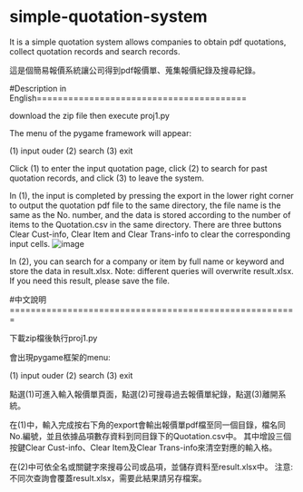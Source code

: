 # simple-quotation-system
It is a simple quotation system allows companies to obtain pdf quotations, collect quotation records and search records.

這是個簡易報價系統讓公司得到pdf報價單、蒐集報價紀錄及搜尋紀錄。

#Description in English========================================

download the zip file then execute proj1.py

The menu of the pygame framework will appear:

(1) input ouder
(2) search
(3) exit

Click (1) to enter the input quotation page, click (2) to search for past quotation records, and click (3) to leave the system.

In (1), the input is completed by pressing the export in the lower right corner to output the quotation pdf file to the same directory, the file name is the same as the No. number, and the data is stored according to the number of items to the Quotation.csv in the same directory.
There are three buttons Clear Cust-info, Clear Item and Clear Trans-info to clear the corresponding input cells.
![image](https://github.com/hyuyu1544/simple-quotation-system/blob/master/Webp.net-gifmaker.gif)

In (2), you can search for a company or item by full name or keyword and store the data in result.xlsx.
Note: different queries will overwrite result.xlsx. If you need this result, please save the file.



#中文說明=======================================================

下載zip檔後執行proj1.py

會出現pygame框架的menu:

(1) input ouder
(2) search
(3) exit

點選(1)可進入輸入報價單頁面，點選(2)可搜尋過去報價單紀錄，點選(3)離開系統。

在(1)中，輸入完成按右下角的export會輸出報價單pdf檔至同一個目錄，檔名同No.編號，並且依據品項數存資料到同目錄下的Quotation.csv中。
其中增設三個按鍵Clear Cust-info、Clear Item及Clear Trans-info來清空對應的輸入格。

在(2)中可依全名或關鍵字來搜尋公司或品項，並儲存資料至result.xlsx中。
注意:不同次查詢會覆蓋result.xlsx，需要此結果請另存檔案。
